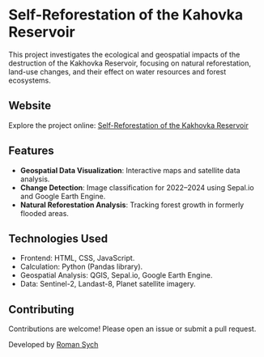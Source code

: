 # Self-Reforestation of the Kahovka Reservoir

This project investigates the ecological and geospatial impacts of the destruction of the Kakhovka Reservoir, focusing on natural reforestation, land-use changes, and their effect on water resources and forest ecosystems.

## Website
Explore the project online: [Self-Reforestation of the Kakhovka Reservoir](https://heisdejavu.github.io/Kahovske_resoir_geo/index.html)

## Features
- **Geospatial Data Visualization**: Interactive maps and satellite data analysis.
- **Change Detection**: Image classification for 2022–2024 using Sepal.io and Google Earth Engine.
- **Natural Reforestation Analysis**: Tracking forest growth in formerly flooded areas.

## Technologies Used
- Frontend: HTML, CSS, JavaScript.
- Calculation: Python (Pandas library).
- Geospatial Analysis: QGIS,  Sepal.io, Google Earth Engine.
- Data: Sentinel-2, Landast-8, Planet satellite imagery.

## Contributing
Contributions are welcome! Please open an issue or submit a pull request.

Developed by [Roman Sych](https://github.com/heisdejavu)
